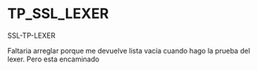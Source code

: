 # TP_SSL_LEXER
SSL-TP-LEXER


Faltaria arreglar porque me devuelve lista vacía cuando hago la prueba del lexer. Pero esta encaminado
